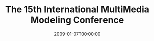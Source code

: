 ---
acronym: MMM 2009
date: '2009-01-07T00:00:00'
ext_url: http://mmm2009.eurecom.fr/
location: Sophia Antipolis, France
submission_date: '2008-07-06T00:00:00'
title: The 15th International MultiMedia Modeling Conference
---